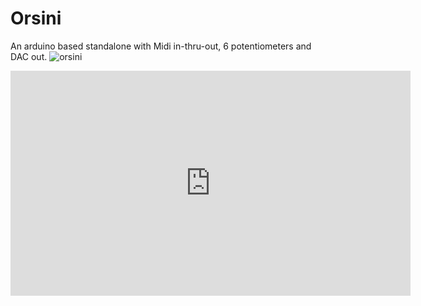 Orsini
======

An arduino based standalone with Midi in-thru-out, 6 potentiometers and DAC out.
![orsini](https://user-images.githubusercontent.com/6823868/29380198-2f4f556e-82c5-11e7-9e20-f05cb71f9899.jpg)

<iframe width="640" height="360" src="https://www.youtube.com/embed/QPaGWW7q3iw" frameborder="0" allowfullscreen></iframe>

